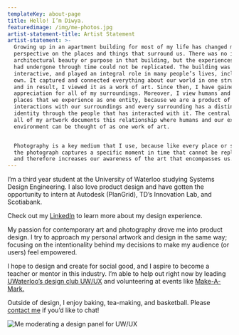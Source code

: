 ```yaml
---
templateKey: about-page
title: Hello! I’m Diwya.
featuredimage: /img/me-photos.jpg
artist-statement-title: Artist Statement
artist-statement: >-
  Growing up in an apartment building for most of my life has changed my
  perspective on the places and things that surround us. There was no intent for
  architectural beauty or purpose in that building, but the experiences that it
  had undergone through time could not be replicated. The building was unique,
  interactive, and played an integral role in many people’s lives, including my
  own. It captured and connected everything about our world in one structure,
  and in result, I viewed it as a work of art. Since then, I have gained an
  appreciation for all of my surroundings. Moreover, I view humans and the
  places that we experience as one entity, because we are a product of all our
  interactions with our surroundings and every surrounding has a distinct
  identity through the people that has interacted with it. The central theme for
  all of my artwork documents this relationship where humans and our external
  environment can be thought of as one work of art. 


  Photography is a key medium that I use, because like every place or structure,
  the photograph captures a specific moment in time that cannot be replicated,
  and therefore increases our awareness of the art that encompasses us.
---
```

I’m a third year student at the University of Waterloo studying Systems Design Engineering.  I also love product design and have gotten the opportunity to intern at Autodesk (PlanGrid), TD’s Innovation Lab, and Scotiabank. 

Check out my [LinkedIn](https://www.linkedin.com/in/diwyadesilva/) to learn more about my design experience. 

My passion for contemporary art and photography drove me into product design. I try to approach my personal artwork and design in the same way; focusing on the intentionality behind my decisions to make my audience (or users) feel empowered. 

I hope to design and create for social good, and I aspire to become a teacher or mentor in this industry. I’m able to help out right now by leading [UWaterloo’s design club UW/UX](https://www.facebook.com/uwuxwaterloo/) and volunteering at events like [Make-A-Mark. ](https://letsmakeamark.org/)

Outside of design, I enjoy baking, tea-making, and  basketball. Please [contact me](diwya.desilva@gmail.com) if you’d like to chat!

![](/img/uw-ux.jpg "Me moderating a design panel for UW/UX")
